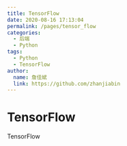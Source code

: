 ```yaml
---
title: TensorFlow
date: 2020-08-16 17:13:04
permalink: /pages/tensor_flow
categories:
  - 后端
  - Python
tags:
  - Python
  - TensorFlow
author:
  name: 詹佳斌
  link: https://github.com/zhanjiabin
---
```

# TensorFlow

TensorFlow
<!-- more -->
